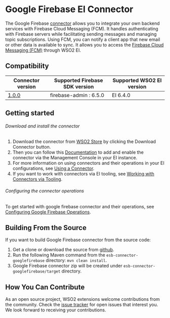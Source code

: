 # Google Firebase EI Connector

The Google Firebase [connector](https://docs.wso2.com/display/EI640/Working+with+Connectors) allows you to integrate your own backend services with Firebase Cloud Messaging (FCM).
It handles authenticating with Firebase servers while facilitating sending messages and managing topic subscriptions. Using FCM, you can notify a client app that new email or other data is available to sync.
It allows you to access the [Firebase Cloud Messaging (FCM)](https://firebase.google.com/docs/cloud-messaging/) through WSO2 EI.


## Compatibility

| Connector version | Supported Firebase SDK version | Supported WSO2 EI version |
| ------------- | ------------- | ------------- |
| [1.0.0](https://github.com/wso2-extensions/esb-connector-googlefirebase/releases/tag/org.wso2.carbon.connector.googlefirebase-1.0.0) | firebase-admin : 6.5.0 | EI 6.4.0 |

## Getting started

###### Download and install the connector

1. Download the connector from [WSO2 Store](https://store.wso2.com/store/assets/esbconnector/details/64a497ef-ca4c-4210-9215-da7946888a45) by clicking the Download Connector button.
2. Then you can follow this [Documentation](https://docs.wso2.com/display/EI640/Working+with+Connectors+via+the+Management+Console) to add and enable the connector via the Management Console in your EI instance.
3. For more information on using connectors and their operations in your EI configurations, see [Using a Connector](https://docs.wso2.com/display/EI640/Using+a+Connector).
4. If you want to work with connectors via EI tooling, see [Working with Connectors via Tooling](https://docs.wso2.com/display/EI640/Working+with+Connectors+via+Tooling).

###### Configuring the connector operations

To get started with google firebase connector and their operations, see [Configuring Google Firebase Operations](docs/config.md).

## Building From the Source

If you want to build Google Firebase connector from the source code:

1. Get a clone or download the source from [github](https://github.com/wso2-extensions/esb-connector-googlefirebase).
2. Run the following Maven command from the `esb-connector-googlefirebase` directory: `mvn clean install`.
3. Google Firebase connector zip will be created under `esb-connector-googlefirebase/target` directory.

## How You Can Contribute

As an open source project, WSO2 extensions welcome contributions from the community.
Check the [issue tracker](https://github.com/wso2-extensions/esb-connector-googlefirebase/issues) for open issues that interest you. We look forward to receiving your contributions.

